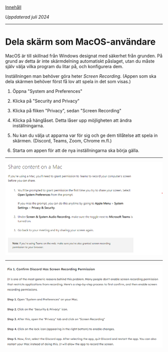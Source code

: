 [Innehåll](../README.md)

*Uppdaterad juli 2024*

---

# Dela skärm som MacOS-användare

MacOS är till skillnad från Windows designat med säkerhet från grunden. På grund av detta är inte skärmdelning automatiskt påslaget, utan du måste själv välja vilka program du litar på, och konfigurera dem.

Inställningen man behöver göra heter *Screen Recording*. (Appen som ska dela skärmen behöver först få lov att spela in det som visas.)

1. Öppna "System and Preferences"

1. Klicka på "Security and Privacy"

1. Klicka på fliken "Privacy", sedan "Screen Recording"

1. Klicka på hänglåset. Detta låser upp möjligheten att ändra inställningarna.

1. Nu kan du välja ut apparna var för sig och ge dem tillåtelse att spela in skärmen. (Discord, Teams, Zoom, Chrome m.fl.)

1. Starta om appen för att de nya inställningarna ska börja gälla.

---

![Mac screen recording](../img/mac-screen-recording-2.png)

---

![Mac screen recording](../img/mac-screen-recording.png)
